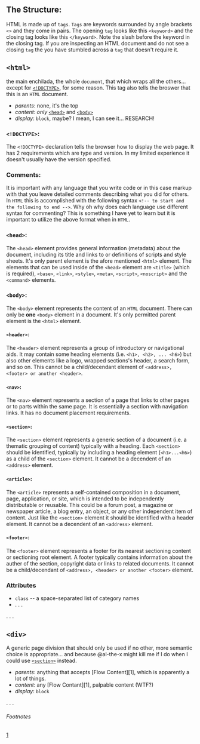 ## The Structure:
HTML is made up of `tags`.  `Tags` are keywords surrounded by angle brackets `<>` and they come in pairs.  The opening `tag` looks like this `<keyword>` and the closing tag looks like this `</keyword>`.  Note the slash before the keyword in the closing tag.  If you are inspecting an HTML document and do not see a closing `tag` the you have stumbled across a `tag` that doesn't require it.

## `<html>`

the main enchilada, the whole `document`, that which wraps all the others... except for [`<!DOCTYPE>`](#doctype), for some reason.  This tag also tells the broswer that this is an `HTML` document.

* _parents_: none, it's the top
* _content_: _only_ [`<head>`](#head) and [`<body>`](#body)
* _display_: `block`, maybe? I mean, I can see it... RESEARCH!

### `<!DOCTYPE>`:
The `<!DOCTYPE>` declaration tells the browser how to display the web page.  It has 2 requirements which are type and version.  In my limited experience it doesn't usually have the version specified.

### Comments:
It is important with any language that you write code or in this case markup with that you leave detailed comments describing what you did for others.  In `HTML` this is accomplished with the following syntax `<!-- to start and the following to end -->`.  Why oh why does each language use different syntax for commenting?  This is something I have yet to learn but it is important to utilize the above format when in `HTML`.

### `<head>`:
The `<head>` element provides general information (metadata) about the document, including its title and links to or definitions of scripts and style sheets.  It's only parent element is the afore mentioned `<html>` element.  The elements that can be used inside of the `<head>` element are `<title>` (which is required), `<base>`, `<link>`, `<style>`, `<meta>`, `<script>`, `<noscript>` and the `<command>` elements.

### `<body>`:
The `<body>` element represents the content of an `HTML` document.  There can only be **one** `<body>` element in a document.  It's only permitted parent element is the `<html>` element.

#### `<header>`:
The `<header>` element represents a group of introductory or navigational aids.  It may contain some heading elements (i.e. `<h1>, <h2>, ... <h6>`) but also other elements like a logo, wrapped sections's header, a search form, and so on.  This cannot be a child/decendant element of `<address>, <footer> or another <header>`.

#### `<nav>`:
The `<nav>` element represents a section of a page that links to other pages or to parts within the same page.  It is essentially a section with navigation links.  It has no document placement requirements.

#### `<section>`:
The `<section>` element represents a generic section of a document (i.e. a thematic grouping of content) typically with a heading.  Each `<section>` should be identified, typically by including a heading element (`<h1>...<h6>`) as a child of the `<section>` element.  It cannot be a decendent of an `<address>` element.

#### `<article>`:
The `<article>` represents a self-contained composition in a document, page, application, or site, which is intended to be independently distributable or reusable.  This could be a forum post, a magazine or newspaper article, a blog entry, an object, or any other independent item of content.  Just like the `<section>` element it should be identified with a header element.  It cannot be a decendent of an `<address>` element.

#### `<footer>`:
The `<footer>` element represents a footer for its nearest sectioning content or sectioning root element.  A footer typically contains information about the auther of the section, copyright data or links to related documents.  It cannot be a child/decendant of `<address>, <header> or another <footer>` element.

### Attributes

* `class` -- a space-separated list of category names
* . . .

. . .

## `<div>`

A generic page division that should only be used if no other, more semantic choice is appropriate... and because @al-the-x might kill me if I do when I could use [`<section>`](#section) instead.

* _parents_: anything that accepts [Flow Content][1], which is apparently a lot of things.
* _content_: any [Flow Contant][1], palpable content (WTF?)
* _display_: `block`

. . .

###### Footnotes

[1](https://developer.mozilla.org/en-US/docs/Web/Guide/HTML/Content_categories#Flow_content)
